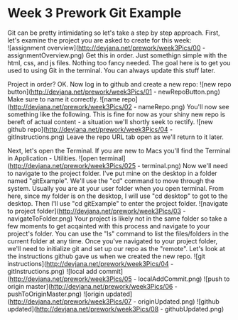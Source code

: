Week 3 Prework Git Example
====================
Git can be pretty intimidating so let's take a step by step approach.
First, let's examine the project you are asked to create for this week:  
![assignment overview](http://devjana.net/prework/week3Pics/00 - assignmentOverview.png)
Get this in order. Just somethign simple with the html, css, and js files. Nothing too fancy needed. The goal here is to get you used to using Git in the terminal. You can always update this stuff later.

Project in order? OK. Now log in to github and create a new repo:
![new repo button](http://devjana.net/prework/week3Pics/01 - newRepoButton.png)
Make sure to name it correctly.
![name repo](http://devjana.net/prework/week3Pics/02 - nameRepo.png)
You'll now see something like the following. This is fine for now as your shiny new repo is bereft of actual content - a situation we'll shortly seek to rectify.
![new github repo](http://devjana.net/prework/week3Pics/04 - gitInstructions.png)
Leave the repo URL tab open as we'll return to it later.

Next, let's open the Terminal. If you are new to Macs you'll find the Terminal in Application - Utilities.
![open terminal](http://devjana.net/prework/week3Pics/025 - terminal.png)
Now we'll need to navigate to the project folder. I've put mine on the desktop in a folder named "gitExample". We'll use the "cd" command to move through the system. Usually you are at your user folder when you open terminal. From here, since my folder is on the desktop, I will use "cd desktop" to got to the desktop. Then I'll use "cd gitExample" to enter the project folder.
![navigate to project folder](http://devjana.net/prework/week3Pics/03 - navigateToFolder.png)
Your project is likely not in the same folder so take a few moments to get acqainted with this process and navigate to your project's folder. You can use the "ls" command to list the files/folders in the current folder at any time.
Once you've navigated to your project folder, we'll need to initialize git and set up our repo as the "remote". Let's look at the instructions github gave us when we created the new repo.
![git instructions](http://devjana.net/prework/week3Pics/04 - gitInstructions.png)
![local add commit](http://devjana.net/prework/week3Pics/05 - localAddCommit.png)
![push to origin master](http://devjana.net/prework/week3Pics/06 - pushToOriginMaster.png)
![origin updated](http://devjana.net/prework/week3Pics/07 - originUpdated.png)
![github updated](http://devjana.net/prework/week3Pics/08 - githubUpdated.png)
